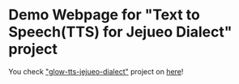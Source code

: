 # Demo Webpage for "Text to Speech(TTS) for Jejueo Dialect" project

You check ["glow-tts-jejueo-dialect"](https://github.com/watchstep/glow-tts-jejueo-dialect) project
on [here](http://watchstep.me/glow-tts-jejueo-dialect-demo/)!
